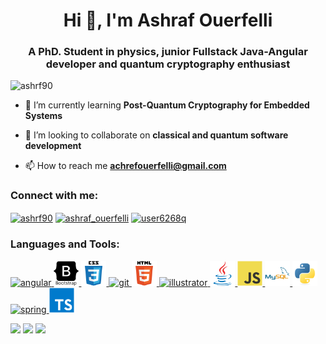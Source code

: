 <h1 align="center">Hi 👋, I'm Ashraf Ouerfelli</h1>
<h3 align="center">A PhD. Student in physics, junior Fullstack Java-Angular developer and quantum cryptography enthusiast</h3>

<p align="left"> <img src="https://komarev.com/ghpvc/?username=ashrf90&label=Profile%20views&color=0e75b6&style=flat" alt="ashrf90" /> </p>

- 🌱 I’m currently learning **Post-Quantum Cryptography for Embedded Systems**

- 👯 I’m looking to collaborate on **classical and quantum software development**

- 📫 How to reach me **achrefouerfelli@gmail.com**

<h3 align="left">Connect with me:</h3>
<p align="left">
<a href="https://linkedin.com/in/ashrf90" target="blank"><img align="center" src="https://raw.githubusercontent.com/rahuldkjain/github-profile-readme-generator/master/src/images/icons/Social/linked-in-alt.svg" alt="ashrf90" height="30" width="40" /></a>
<a href="https://www.hackerrank.com/ashraf_ouerfelli" target="blank"><img align="center" src="https://raw.githubusercontent.com/rahuldkjain/github-profile-readme-generator/master/src/images/icons/Social/hackerrank.svg" alt="ashraf_ouerfelli" height="30" width="40" /></a>
<a href="https://www.leetcode.com/user6268q" target="blank"><img align="center" src="https://raw.githubusercontent.com/rahuldkjain/github-profile-readme-generator/master/src/images/icons/Social/leet-code.svg" alt="user6268q" height="30" width="40" /></a>
</p>

<h3 align="left">Languages and Tools:</h3>
<p align="left"> <a href="https://angular.io" target="_blank" rel="noreferrer"> <img src="https://angular.io/assets/images/logos/angular/angular.svg" alt="angular" width="40" height="40"/> </a> <a href="https://getbootstrap.com" target="_blank" rel="noreferrer"> <img src="https://raw.githubusercontent.com/devicons/devicon/master/icons/bootstrap/bootstrap-plain-wordmark.svg" alt="bootstrap" width="40" height="40"/> </a> <a href="https://www.w3schools.com/css/" target="_blank" rel="noreferrer"> <img src="https://raw.githubusercontent.com/devicons/devicon/master/icons/css3/css3-original-wordmark.svg" alt="css3" width="40" height="40"/> </a> <a href="https://git-scm.com/" target="_blank" rel="noreferrer"> <img src="https://www.vectorlogo.zone/logos/git-scm/git-scm-icon.svg" alt="git" width="40" height="40"/> </a> <a href="https://www.w3.org/html/" target="_blank" rel="noreferrer"> <img src="https://raw.githubusercontent.com/devicons/devicon/master/icons/html5/html5-original-wordmark.svg" alt="html5" width="40" height="40"/> </a> <a href="https://www.adobe.com/in/products/illustrator.html" target="_blank" rel="noreferrer"> <img src="https://www.vectorlogo.zone/logos/adobe_illustrator/adobe_illustrator-icon.svg" alt="illustrator" width="40" height="40"/> </a> <a href="https://www.java.com" target="_blank" rel="noreferrer"> <img src="https://raw.githubusercontent.com/devicons/devicon/master/icons/java/java-original.svg" alt="java" width="40" height="40"/> </a> <a href="https://developer.mozilla.org/en-US/docs/Web/JavaScript" target="_blank" rel="noreferrer"> <img src="https://raw.githubusercontent.com/devicons/devicon/master/icons/javascript/javascript-original.svg" alt="javascript" width="40" height="40"/> </a> <a href="https://www.mysql.com/" target="_blank" rel="noreferrer"> <img src="https://raw.githubusercontent.com/devicons/devicon/master/icons/mysql/mysql-original-wordmark.svg" alt="mysql" width="40" height="40"/> </a> <a href="https://www.python.org" target="_blank" rel="noreferrer"> <img src="https://raw.githubusercontent.com/devicons/devicon/master/icons/python/python-original.svg" alt="python" width="40" height="40"/> </a> <a href="https://spring.io/" target="_blank" rel="noreferrer"> <img src="https://www.vectorlogo.zone/logos/springio/springio-icon.svg" alt="spring" width="40" height="40"/> </a> <a href="https://www.typescriptlang.org/" target="_blank" rel="noreferrer"> <img src="https://raw.githubusercontent.com/devicons/devicon/master/icons/typescript/typescript-original.svg" alt="typescript" width="40" height="40"/> </a> </p>

<!--
<p><img align="left" src="https://github-readme-stats.vercel.app/api/top-langs?username=ashrf90&show_icons=true&locale=en&layout=compact" alt="ashrf90" /></p>

<p>&nbsp;<img align="center" src="https://github-readme-stats.vercel.app/api?username=ashrf90&show_icons=true&theme=dark&title_color=c2deef&text_color=c2deef&locale=en" alt="ashrf90" /></p>

<p><img align="center" src="https://github-readme-streak-stats.herokuapp.com/?user=ashrf90&theme=dark" alt="ashrf90" /></p>
-->

![](http://github-profile-summary-cards.vercel.app/api/cards/profile-details?username=Ashrf90&theme=solarized_dark)
![](http://github-profile-summary-cards.vercel.app/api/cards/repos-per-language?username=Ashrf90&theme=solarized_dark)
![](http://github-profile-summary-cards.vercel.app/api/cards/stats?username=Ashrf90&theme=solarized_dark)




